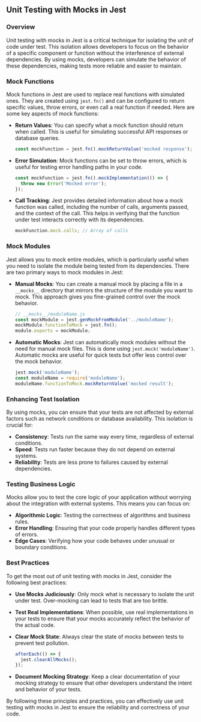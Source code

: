 ## Unit Testing with Mocks in Jest

### Overview
Unit testing with mocks in Jest is a critical technique for isolating the unit of code under test. This isolation allows developers to focus on the behavior of a specific component or function without the interference of external dependencies. By using mocks, developers can simulate the behavior of these dependencies, making tests more reliable and easier to maintain.

### Mock Functions
Mock functions in Jest are used to replace real functions with simulated ones. They are created using `jest.fn()` and can be configured to return specific values, throw errors, or even call a real function if needed. Here are some key aspects of mock functions:

- **Return Values**: You can specify what a mock function should return when called. This is useful for simulating successful API responses or database queries.
  ```javascript
  const mockFunction = jest.fn().mockReturnValue('mocked response');
  ```

- **Error Simulation**: Mock functions can be set to throw errors, which is useful for testing error handling paths in your code.
  ```javascript
  const mockFunction = jest.fn().mockImplementation(() => {
    throw new Error('Mocked error');
  });
  ```

- **Call Tracking**: Jest provides detailed information about how a mock function was called, including the number of calls, arguments passed, and the context of the call. This helps in verifying that the function under test interacts correctly with its dependencies.
  ```javascript
  mockFunction.mock.calls; // Array of calls
  ```

### Mock Modules
Jest allows you to mock entire modules, which is particularly useful when you need to isolate the module being tested from its dependencies. There are two primary ways to mock modules in Jest:

- **Manual Mocks**: You can create a manual mock by placing a file in a `__mocks__` directory that mirrors the structure of the module you want to mock. This approach gives you fine-grained control over the mock behavior.
  ```javascript
  // __mocks__/moduleName.js
  const mockModule = jest.genMockFromModule('../moduleName');
  mockModule.functionToMock = jest.fn();
  module.exports = mockModule;
  ```

- **Automatic Mocks**: Jest can automatically mock modules without the need for manual mock files. This is done using `jest.mock('moduleName')`. Automatic mocks are useful for quick tests but offer less control over the mock behavior.
  ```javascript
  jest.mock('moduleName');
  const moduleName = require('moduleName');
  moduleName.functionToMock.mockReturnValue('mocked result');
  ```

### Enhancing Test Isolation
By using mocks, you can ensure that your tests are not affected by external factors such as network conditions or database availability. This isolation is crucial for:

- **Consistency**: Tests run the same way every time, regardless of external conditions.
- **Speed**: Tests run faster because they do not depend on external systems.
- **Reliability**: Tests are less prone to failures caused by external dependencies.

### Testing Business Logic
Mocks allow you to test the core logic of your application without worrying about the integration with external systems. This means you can focus on:

- **Algorithmic Logic**: Testing the correctness of algorithms and business rules.
- **Error Handling**: Ensuring that your code properly handles different types of errors.
- **Edge Cases**: Verifying how your code behaves under unusual or boundary conditions.

### Best Practices
To get the most out of unit testing with mocks in Jest, consider the following best practices:

- **Use Mocks Judiciously**: Only mock what is necessary to isolate the unit under test. Over-mocking can lead to tests that are too brittle.
- **Test Real Implementations**: When possible, use real implementations in your tests to ensure that your mocks accurately reflect the behavior of the actual code.
- **Clear Mock State**: Always clear the state of mocks between tests to prevent test pollution.
  ```javascript
  afterEach(() => {
    jest.clearAllMocks();
  });
  ```

- **Document Mocking Strategy**: Keep a clear documentation of your mocking strategy to ensure that other developers understand the intent and behavior of your tests.

By following these principles and practices, you can effectively use unit testing with mocks in Jest to ensure the reliability and correctness of your code.

